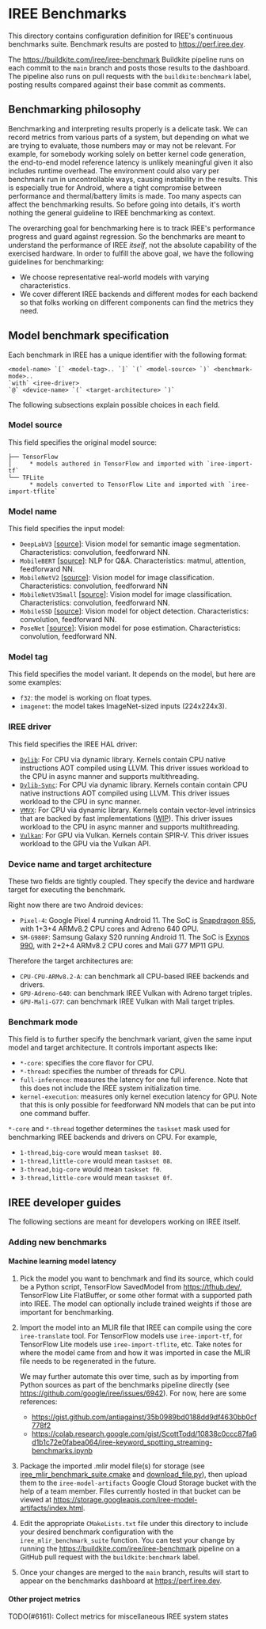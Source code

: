 # IREE Benchmarks

This directory contains configuration definition for IREE's continuous
benchmarks suite. Benchmark results are posted to https://perf.iree.dev.

The https://buildkite.com/iree/iree-benchmark Buildkite pipeline runs on each
commit to the `main` branch and posts those results to the dashboard. The
pipeline also runs on pull requests with the `buildkite:benchmark` label,
posting results compared against their base commit as comments.

## Benchmarking philosophy

Benchmarking and interpreting results properly is a delicate task. We can record
metrics from various parts of a system, but depending on what we are trying to
evaluate, those numbers may or may not be relevant. For example, for somebody
working solely on better kernel code generation, the end-to-end model reference
latency is unlikely meaningful given it also includes runtime overhead. The
environment could also vary per benchmark run in uncontrollable ways, causing
instability in the results. This is especially true for Android, where a tight
compromise between performance and thermal/battery limits is made. Too many
aspects can affect the benchmarking results. So before going into details, it's
worth nothing the general guideline to IREE benchmarking as context.

The overarching goal for benchmarking here is to track IREE's performance
progress and guard against regression. So the benchmarks are meant to understand
the performance of IREE _itself_, not the absolute capability of the exercised
hardware. In order to fulfill the above goal, we have the following guidelines
for benchmarking:

* We choose representative real-world models with varying characteristics.
* We cover different IREE backends and different modes for each backend so that
  folks working on different components can find the metrics they need.

## Model benchmark specification

Each benchmark in IREE has a unique identifier with the following format:

```
<model-name> `[` <model-tag>.. `]` `(` <model-source> `)` <benchmark-mode>..
`with` <iree-driver>
`@` <device-name> `(` <target-architecture> `)`
```

The following subsections explain possible choices in each field.

### Model source

This field specifies the original model source:

```
├── TensorFlow
│     * models authored in TensorFlow and imported with `iree-import-tf`
└── TFLite
      * models converted to TensorFlow Lite and imported with `iree-import-tflite`
```

### Model name

This field specifies the input model:

* `DeepLabV3` [[source](https://tfhub.dev/tensorflow/lite-model/deeplabv3/1/default/1)]:
  Vision model for semantic image segmentation.
  Characteristics: convolution, feedforward NN.
* `MobileBERT` [[source](https://github.com/google-research/google-research/tree/master/mobilebert)]:
  NLP for Q&A.
  Characteristics: matmul, attention, feedforward NN.
* `MobileNetV2` [[source](https://www.tensorflow.org/api_docs/python/tf/keras/applications/MobileNetV2)]:
  Vision model for image classification.
  Characteristics: convolution, feedforward NN
* `MobileNetV3Small` [[source](https://www.tensorflow.org/api_docs/python/tf/keras/applications/MobileNetV3Small)]:
  Vision model for image classification.
  Characteristics: convolution, feedforward NN.
* `MobileSSD` [[source](https://www.tensorflow.org/lite/performance/gpu#demo_app_tutorials)]:
  Vision model for object detection.
  Characteristics: convolution, feedforward NN.
* `PoseNet` [[source](https://tfhub.dev/tensorflow/lite-model/posenet/mobilenet/float/075/1/default/1)]:
  Vision model for pose estimation.
  Characteristics: convolution, feedforward NN.

### Model tag

This field specifies the model variant. It depends on the model, but here are
some examples:

* `f32`: the model is working on float types.
* `imagenet`: the model takes ImageNet-sized inputs (224x224x3).

### IREE driver

This field specifies the IREE HAL driver:

* [`Dylib`](https://google.github.io/iree/deployment-configurations/cpu-dylib/):
  For CPU via dynamic library. Kernels contain CPU native instructions AOT
  compiled using LLVM. This driver issues workload to the CPU in async
  manner and supports multithreading.
* [`Dylib-Sync`](https://google.github.io/iree/deployment-configurations/cpu-dylib/):
  For CPU via dynamic library. Kernels contain contain CPU native instructions
  AOT compiled using LLVM. This driver issues workload to the CPU in sync
  manner.
* [`VMVX`](https://github.com/google/iree/issues/5123):
  For CPU via dynamic library. Kernels contain vector-level intrinsics that
  are backed by fast implementations ([WIP](https://github.com/google/iree/issues/5819)).
  This driver issues workload to the CPU in async manner and supports
  multithreading.
* [`Vulkan`](https://google.github.io/iree/deployment-configurations/gpu-vulkan/):
  For GPU via Vulkan. Kernels contain SPIR-V. This driver issues workload to
  the GPU via the Vulkan API.

### Device name and target architecture

These two fields are tightly coupled. They specify the device and hardware
target for executing the benchmark.

Right now there are two Android devices:

* `Pixel-4`: Google Pixel 4 running Android 11. The SoC is
  [Snapdragon 855](https://www.qualcomm.com/products/snapdragon-855-plus-and-860-mobile-platform),
  with 1+3+4 ARMv8.2 CPU cores and Adreno 640 GPU.
* `SM-G980F`: Samsung Galaxy S20 running Android 11. The SoC is
  [Exynos 990](https://www.samsung.com/semiconductor/minisite/exynos/products/mobileprocessor/exynos-990/),
  with 2+2+4 ARMv8.2 CPU cores and Mali G77 MP11 GPU.

Therefore the target architectures are:

* `CPU-CPU-ARMv8.2-A`: can benchmark all CPU-based IREE backends and drivers.
* `GPU-Adreno-640`: can benchmark IREE Vulkan with Adreno target triples.
* `GPU-Mali-G77`: can benchmark IREE Vulkan with Mali target triples.

### Benchmark mode

This field is to further specify the benchmark variant, given the same input
model and target architecture. It controls important aspects like:

* `*-core`: specifies the core flavor for CPU.
* `*-thread`: specifies the number of threads for CPU.
* `full-inference`: measures the latency for one full inference. Note that this
  does not include the IREE system initialization time.
* `kernel-execution`: measures only kernel execution latency for GPU. Note that
  this is only possible for feedforward NN models that can be put into one
  command buffer.

`*-core` and `*-thread` together determines the `taskset` mask used for
benchmarking IREE backends and drivers on CPU. For example,

* `1-thread,big-core` would mean `taskset 80`.
* `1-thread,little-core` would mean `taskset 08`.
* `3-thread,big-core` would mean `taskset f0`.
* `3-thread,little-core` would mean `taskset 0f`.

## IREE developer guides

The following sections are meant for developers working on IREE itself.

### Adding new benchmarks

#### Machine learning model latency

1. Pick the model you want to benchmark and find its source, which could be
   a Python script, TensorFlow SavedModel from https://tfhub.dev/, TensorFlow
   Lite FlatBuffer, or some other format with a supported path into IREE. The
   model can optionally include trained weights if those are important for
   benchmarking.

2. Import the model into an MLIR file that IREE can compile using the core
   `iree-translate` tool. For TensorFlow models use `iree-import-tf`, for
   TensorFlow Lite models use `iree-import-tflite`, etc. Take notes for where
   the model came from and how it was imported in case the MLIR file needs to
   be regenerated in the future.

   We may further automate this over time, such as by importing from Python
   sources as part of the benchmarks pipeline directly (see
   https://github.com/google/iree/issues/6942). For now, here are some
   references:

   * https://gist.github.com/antiagainst/35b0989bd0188dd9df4630bb0cf778f2
   * https://colab.research.google.com/gist/ScottTodd/10838c0ccc87fa6d1b1c72e0fabea064/iree-keyword_spotting_streaming-benchmarks.ipynb

3. Package the imported .mlir model file(s) for storage (see
   [iree_mlir_benchmark_suite.cmake](../build_tools/cmake/iree_mlir_benchmark_suite.cmake)
   and [download_file.py](../scripts/download_file.py)), then upload them to the
   `iree-model-artifacts` Google Cloud Storage bucket with the help of a team
   member. Files currently hosted in that bucket can be viewed at
   https://storage.googleapis.com/iree-model-artifacts/index.html.

4. Edit the appropriate `CMakeLists.txt` file under this directory to include
   your desired benchmark configuration with the `iree_mlir_benchmark_suite`
   function. You can test your change by running the
   https://buildkite.com/iree/iree-benchmark pipeline on a GitHub pull request
   with the `buildkite:benchmark` label.

5. Once your changes are merged to the `main` branch, results will start to
   appear on the benchmarks dashboard at https://perf.iree.dev.

#### Other project metrics

TODO(#6161): Collect metrics for miscellaneous IREE system states
